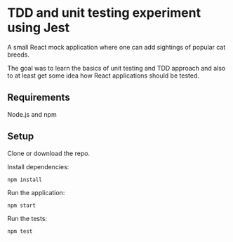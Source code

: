# TDD and unit testing experiment using Jest

A small React mock application where one can add sightings of 
popular cat breeds. 

The goal was to learn the basics of unit testing and TDD approach
and also to at least get some idea how React applications should be 
tested.

## Requirements
Node.js and npm

## Setup
Clone or download the repo.

Install dependencies:
```
npm install
```

Run the application:
```
npm start
```

Run the tests:
```
npm test
```
 